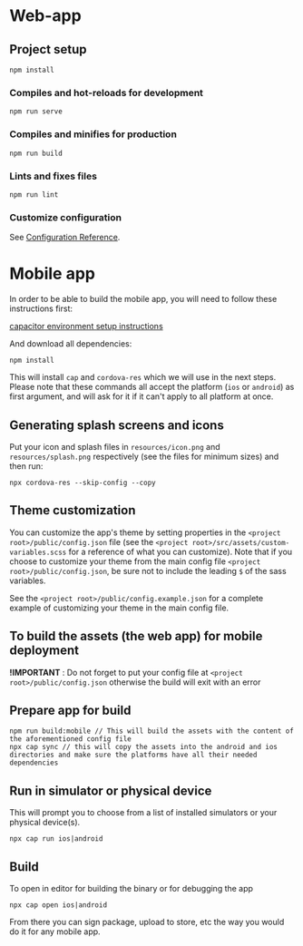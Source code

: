 # Web-app

## Project setup

```
npm install
```

### Compiles and hot-reloads for development

```
npm run serve
```

### Compiles and minifies for production

```
npm run build
```

### Lints and fixes files

```
npm run lint
```

### Customize configuration

See [Configuration Reference](https://cli.vuejs.org/config/).

# Mobile app

In order to be able to build the mobile app, you will need to follow
these instructions first:

[capacitor environment setup instructions](https://capacitorjs.com/docs/getting-started/environment-setup)

And download all dependencies:

```
npm install
```

This will install `cap` and `cordova-res` which we will use in the
next steps. Please note that these commands all accept the platform
(`ios` or `android`) as first argument, and will ask for it if it
can't apply to all platform at once.

## Generating splash screens and icons

Put your icon and splash files in `resources/icon.png` and
`resources/splash.png` respectively (see the files for minimum sizes)
and then run:

```
npx cordova-res --skip-config --copy
```

## Theme customization

You can customize the app's theme by setting properties in the
`<project root>/public/config.json` file (see the `<project
root>/src/assets/custom-variables.scss` for a reference of what you
can customize). Note that if you choose to customize your theme from
the main config file `<project root>/public/config.json`, be sure not
to include the leading `$` of the sass variables.

See the `<project root>/public/config.example.json` for a complete
example of customizing your theme in the main config file.

## To build the assets (the web app) for mobile deployment

**!IMPORTANT** : Do not forget to put your config file at `<project
root>/public/config.json` otherwise the build will exit with an error

## Prepare app for build

```
npm run build:mobile // This will build the assets with the content of the aforementioned config file
npx cap sync // this will copy the assets into the android and ios directories and make sure the platforms have all their needed dependencies
```

## Run in simulator or physical device

This will prompt you to choose from a list of installed simulators or
your physical device(s).

```
npx cap run ios|android
```

## Build

To open in editor for building the binary or for debugging the app

```
npx cap open ios|android
```

From there you can sign package, upload to store, etc the way you
would do it for any mobile app.
